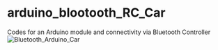 # arduino_blootooth_RC_Car
Codes for an Arduino module and connectivity via Bluetooth Controller
![Bluetooth_Arduino_Car](https://github.com/aQiber/arduino_blootooth_RC_Car/assets/103891432/710fb20e-d42c-4a4e-b4e2-ef82e3b78f84)
